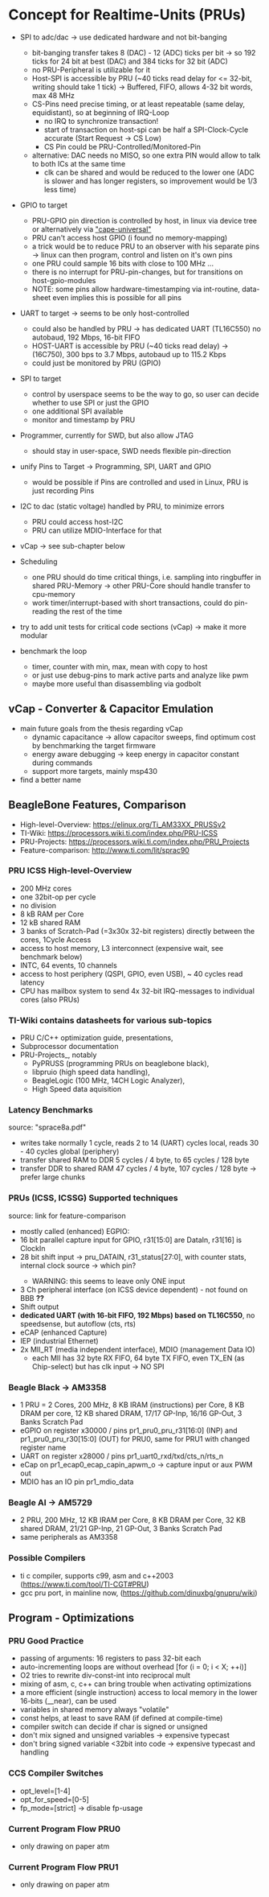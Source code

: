 # Concept for Realtime-Units (PRUs)

- SPI to adc/dac -> use dedicated hardware and not bit-banging
    - bit-banging transfer takes 8 (DAC) - 12 (ADC) ticks per bit -> so 192 ticks for 24 bit at best (DAC) and 384 ticks for 32 bit (ADC)
    - no PRU-Peripheral is utilizable for it
    - Host-SPI is accessible by PRU (~40 ticks read delay for <= 32-bit, writing should take 1 tick) -> Buffered, FIFO, allows 4-32 bit words, max 48 MHz
    - CS-Pins need precise timing, or at least repeatable (same delay, equidistant), so at beginning of IRQ-Loop
        - no IRQ to synchronize transaction!
        - start of transaction on host-spi can be half a SPI-Clock-Cycle accurate (Start Request -> CS Low)
        - CS Pin could be PRU-Controlled/Monitored-Pin
    - alternative: DAC needs no MISO, so one extra PIN would allow to talk to both ICs at the same time
        - clk can be shared and would be reduced to the lower one (ADC is slower and has longer registers, so improvement would be 1/3 less time)

- GPIO to target
    - PRU-GPIO pin direction is controlled by host, in linux via device tree or alternatively via ["cape-universal"](https://github.com/cdsteinkuehler/beaglebone-universal-io)
    - PRU can't access host GPIO (i found no memory-mapping)
    - a trick would be to reduce PRU to an observer with his separate pins -> linux can then program, control and listen on it's own pins
    - one PRU could sample 16 bits with close to 100 MHz ...
    - there is no interrupt for PRU-pin-changes, but for transitions on host-gpio-modules
    - NOTE: some pins allow hardware-timestamping via int-routine, data-sheet even implies this is possible for all pins
- UART to target -> seems to be only host-controlled
    - could also be handled by PRU -> has dedicated UART (TL16C550) no autobaud, 192 Mbps, 16-bit FIFO
    - HOST-UART is accessible by PRU (~40 ticks read delay) -> (16C750), 300 bps to 3.7 Mbps, autobaud up to 115.2 Kbps
    - could just be monitored by PRU (GPIO)
- SPI to target
    - control by userspace seems to be the way to go, so user can decide whether to use SPI or just the GPIO
    - one additional SPI available
    - monitor and timestamp by PRU
- Programmer, currently for SWD, but also allow JTAG
    - should stay in user-space, SWD needs flexible pin-direction
- unify Pins to Target -> Programming, SPI, UART and GPIO
    - would be possible if Pins are controlled and used in Linux, PRU is just recording Pins
- I2C to dac (static voltage) handled by PRU, to minimize errors
    - PRU could access host-I2C
    - PRU can utilize MDIO-Interface for that
- vCap -> see sub-chapter below
- Scheduling
    - one PRU should do time critical things, i.e. sampling into ringbuffer in shared PRU-Memory → other PRU-Core should handle transfer to cpu-memory
    - work timer/interrupt-based with short transactions, could do pin-reading the rest of the time
- try to add unit tests for critical code sections (vCap) -> make it more modular
- benchmark the loop
    - timer, counter with min, max, mean with copy to host
    - or just use debug-pins to mark active parts and analyze like pwm
    - maybe more useful than disassembling via godbolt

## vCap - Converter & Capacitor Emulation

- main future goals from the thesis regarding vCap
    - dynamic capacitance -> allow capacitor sweeps, find optimum cost by benchmarking the target firmware
    - energy aware debugging -> keep energy in capacitor constant during commands
    - support more targets, mainly msp430
- find a better name

## BeagleBone Features, Comparison

- High-level-Overview: <https://elinux.org/Ti_AM33XX_PRUSSv2>
- TI-Wiki: <https://processors.wiki.ti.com/index.php/PRU-ICSS>
- PRU-Projects: <https://processors.wiki.ti.com/index.php/PRU_Projects>
- Feature-comparison: <http://www.ti.com/lit/sprac90>

### PRU ICSS High-level-Overview

- 200 MHz cores
- one 32bit-op per cycle
- no division
- 8 kB RAM per Core
- 12 kB shared RAM
- 3 banks of Scratch-Pad (=3x30x 32-bit registers) directly between the cores, 1Cycle Access
- access to host memory, L3 interconnect (expensive wait, see benchmark below)
- INTC, 64 events, 10 channels
- access to host periphery (QSPI, GPIO, even USB), ~ 40 cycles read latency
- CPU has mailbox system to send 4x 32-bit IRQ-messages to individual cores (also PRUs)

### TI-Wiki contains datasheets for various sub-topics

- PRU C/C++ optimization guide, presentations,
- Subprocessor documentation
- PRU-Projects_, notably
    - PyPRUSS (programming PRUs on beaglebone black),
    - libpruio (high speed data handling),
    - BeagleLogic (100 MHz, 14CH Logic Analyzer),
    - High Speed data aquisition

### Latency Benchmarks 

source: "sprace8a.pdf"

- writes take normally 1 cycle, reads 2 to 14 (UART) cycles local, reads 30 - 40 cycles global (periphery)
- transfer shared RAM to DDR 5 cycles / 4 byte, to 65 cycles / 128 byte
- transfer DDR to shared RAM 47 cycles / 4 byte, 107 cycles / 128 byte -> prefer large chunks

### PRUs (ICSS, ICSSG) Supported techniques 

source: link for feature-comparison

- mostly called (enhanced) EGPIO:
- 16 bit parallel capture input for GPIO, r31[15:0] are DataIn, r31[16] is ClockIn
- 28 bit shift input -> pru<n>_DATAIN, r31_status[27:0], with counter stats, internal clock source -> which pin?
    - WARNING: this seems to leave only ONE input
- 3 Ch peripheral interface (on ICSS device dependent) - not found on BBB **??**
- Shift output
- **dedicated UART (with 16-bit FIFO, 192 Mbps) based on TL16C550**, no speedsense, but autoflow (cts, rts)
- eCAP (enhanced Capture)
- IEP (industrial Ethernet)
- 2x MII_RT (media independent interface), MDIO (management Data IO)
    - each MII has 32 byte RX FIFO, 64 byte TX FIFO, even TX_EN (as Chip-select) but has clk input -> NO SPI

### Beagle Black -> AM3358

- 1 PRU = 2 Cores, 200 MHz, 8 KB IRAM (instructions) per Core, 8 KB DRAM per core, 12 KB shared DRAM, 17/17 GP-Inp, 16/16 GP-Out, 3 Banks Scratch Pad
- eGPIO on register x30000 / pins pr1_pru0_pru_r31[16:0] (INP) and pr1_pru0_pru_r30[15:0] (OUT) for PRU0, same for PRU1 with changed register name
- UART on register x28000 / pins pr1_uart0_rxd/txd/cts_n/rts_n
- eCap on pr1_ecap0_ecap_capin_apwm_o -> capture input or aux PWM out
- MDIO has an IO pin pr1_mdio_data

### Beagle AI -> AM5729

- 2 PRU, 200 MHz, 12 KB IRAM per Core, 8 KB DRAM per Core, 32 KB shared DRAM, 21/21 GP-Inp, 21 GP-Out, 3 Banks Scratch Pad
- same peripherals as AM3358

### Possible Compilers

- ti c compiler, supports c99, asm and c++2003 (https://www.ti.com/tool/TI-CGT#PRU)
- gcc pru port, in mainline now, (https://github.com/dinuxbg/gnupru/wiki)

## Program - Optimizations

### PRU Good Practice

- passing of arguments: 16 registers to pass 32-bit each
- auto-incrementing loops are without overhead [for (i = 0; i < X; ++i)]
- O2 tries to rewrite div-const-int into reciprocal mult
- mixing of asm, c, c++ can bring trouble when activating optimizations
- a more efficient (single instruction) access to local memory in the lower 16-bits (__near), can be used
- variables in shared memory always "volatile"
- const helps, at least to save RAM (if defined at compile-time)
- compiler switch can decide if char is signed or unsigned
- don't mix signed and unsigned variables -> expensive typecast
- don't bring signed variable <32bit into code -> expensive typecast and handling

### CCS Compiler Switches

- opt_level=[1-4]
- opt_for_speed=[0-5]
- fp_mode=[strict] -> disable fp-usage

### Current Program Flow PRU0

- only drawing on paper atm

### Current Program Flow PRU1

- only drawing on paper atm
